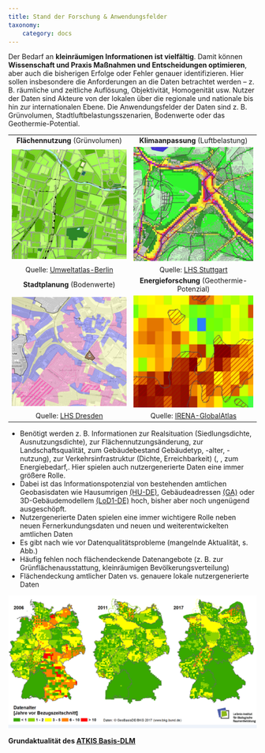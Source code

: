 ```yaml
---
title: Stand der Forschung & Anwendungsfelder
taxonomy:
    category: docs
---
```


Der Bedarf an **kleinräumigen Informationen ist vielfältig**. Damit können **Wissenschaft und Praxis Maßnahmen und Entscheidungen optimieren**, aber auch die bisherigen Erfolge oder Fehler genauer identifizieren. Hier sollen insbesondere die Anforderungen an die Daten betrachtet werden – z. B. räumliche und zeitliche Auflösung, Objektivität, Homogenität usw. Nutzer der Daten sind Akteure von der lokalen über die regionale und nationale bis hin zur internationalen Ebene. Die Anwendungsfelder der Daten sind z. B. Grünvolumen, Stadtluftbelastungsszenarien, Bodenwerte oder das Geothermie-Potential.

<center>

| | |
|--|--|
| <center> **Flächennutzung** (Grünvolumen) </center> | <center> **Klimaanpassung** (Luftbelastung)  </center> |
| ![abb_gruenvolumen_ua_berlin](abb_gruenvolumen_ua_berlin.png)| ![abb_luftbelastung_lhs_sttutgart](abb_luftbelastung_lhs_sttutgart.png) |
|  <center> Quelle: [Umweltatlas-Berlin](http://fbinter.stadt-berlin.de/fb/index.jsp?loginkey=showMap&mapId=wmsk05_09_gruendvol2010@senstadt) </center> |  <center> Quelle: [LHS Stuttgart](http://gis6.stuttgart.de/maps/index.html?karte=stadtklima&embedded=true#basemap=0&centerX=3516118.9675944396&centerY=5406021.037465078&scale=25000&layerIds=279.281) </center>|
|  <center> **Stadtplanung** (Bodenwerte) </center> | <center> **Energieforschung** (Geothermie-Potenzial) </center>  |
|  ![abb_bodenwerte_lhs_dresden](abb_bodenwerte_lhs_dresden.png) |![abb_geotherme_irena](abb_geotherme_irena.png) |
|<center> Quelle: [LHS Dresden](http://stadtplan2.dresden.de/) </center>  | <center> Quelle: [IRENA-GlobalAtlas](https://irena.masdar.ac.ae/gallery/#map/1645) </center> |

</center>

- Benötigt werden z. B. Informationen zur Realsituation (Siedlungsdichte, Ausnutzungsdichte), zur Flächennutzungsänderung, zur Landschaftsqualität, zum Gebäudebestand Gebäudetyp, -alter, -nutzung), zur Verkehrsinfrastruktur (Dichte, Erreichbarkeit) (, , zum Energiebedarf,. Hier spielen auch nutzergenerierte Daten eine immer größere Rolle.
- Dabei ist das Informationspotenzial von bestehenden amtlichen Geobasisdaten wie Hausumrigen [(HU-DE)](https://www.ldbv.bayern.de/produkte/kataster/hausumringe.html), Gebäudeadressen [(GA)](http://www.geodatenzentrum.de/geodaten/gdz_rahmen.gdz_div?gdz_spr=deu&gdz_akt_zeile=2&gdz_anz_zeile=6&gdz_unt_zeile=19&gdz_user_id=0) oder 3D-Gebäudemodellem [(LoD1-DE)](http://www.adv-online.de/AdV-Produkte/Weitere-Produkte/3D-Gebaeudemodelle-LoD/) hoch, bisher aber noch ungenügend ausgeschöpft.
- Nutzergenerierte Daten spielen eine immer wichtigere Rolle neben neuen Fernerkundungsdaten und neuen und weiterentwickelten amtlichen Daten
- Es gibt nach wie vor Datenqualitätsprobleme (mangelnde Aktualität, s. Abb.)
- Häufig fehlen noch flächendeckende Datenangebote (z. B. zur Grünflächenausstattung, kleinräumigen Bevölkerungsverteilung)
- Flächendeckung amtlicher Daten vs. genauere lokale nutzergenerierte Daten


![abb_atkisdaten_qualitat_trend](abb_atkisdaten_qualitat_trend.png)

**Grundaktualität des [ATKIS Basis-DLM](http://www.ioer-monitor.de/methodik/glossar/a/atkis-basis-dlm/)**
